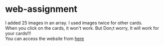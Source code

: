 # web-assignment

I added 25 images in an array. I used images twice for other cards. <br/>
When you click on the cards, it won't work. But Don;t worry, It will work for your cards!!!<br/>
You can access the website from [here](https://purple-ame-56.tiiny.site/)
